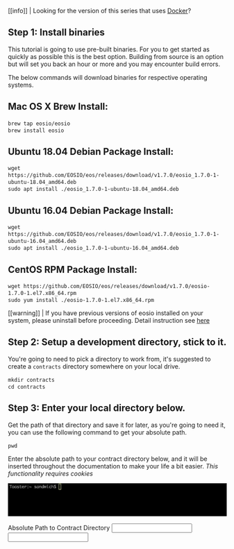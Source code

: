 [[info]]
| Looking for the version of this series that uses [Docker](https://developers.eos.io/eosio-home/v1.7.0/docs/introduction)?

## Step 1: Install binaries
This tutorial is going to use pre-built binaries. For you to get started as quickly as possible this is the best option. Building from source is an option but will set you back an hour or more and you may encounter build errors.

The below commands will download binaries for respective operating systems.

## Mac OS X Brew Install:

```shell
brew tap eosio/eosio
brew install eosio
```
## Ubuntu 18.04 Debian Package Install:

```shell
wget https://github.com/EOSIO/eos/releases/download/v1.7.0/eosio_1.7.0-1-ubuntu-18.04_amd64.deb
sudo apt install ./eosio_1.7.0-1-ubuntu-18.04_amd64.deb
```
## Ubuntu 16.04 Debian Package Install:

```shell
wget https://github.com/EOSIO/eos/releases/download/v1.7.0/eosio_1.7.0-1-ubuntu-16.04_amd64.deb
sudo apt install ./eosio_1.7.0-1-ubuntu-16.04_amd64.deb
```
## CentOS RPM Package Install:

```shell
wget https://github.com/EOSIO/eos/releases/download/v1.7.0/eosio-1.7.0-1.el7.x86_64.rpm
sudo yum install ./eosio-1.7.0-1.el7.x86_64.rpm
```

[[warning]]
| If you have previous versions of eosio installed on your system, please uninstall before proceeding. Detail instruction see [here](https://github.com/EOSIO/eos/blob/master/README.md)

## Step 2: Setup a development directory, stick to it.
You're going to need to pick a directory to work from, it's suggested to create a `contracts` directory somewhere on your local drive. 

```shell
mkdir contracts
cd contracts
```

## Step 3: Enter your local directory below.
Get the path of that directory and save it for later, as you're going to need it, you can use the following command to get your absolute path.
```
pwd
```

Enter the absolute path to your contract directory below, and it will be inserted throughout the documentation to make your life a bit easier. _This functionality requires cookies_

![cli](../images/sandwich_cli_2.2.2.gif)

<div class=\"eosio-helper-box\">
<form> <label>Absolute Path to Contract Directory</label> <input class=\"helper-cookie\" name=\"CONTRACTS_DIR\" type=\"text\" /> <input type=\"submit\" /><span></span></form>
</div>